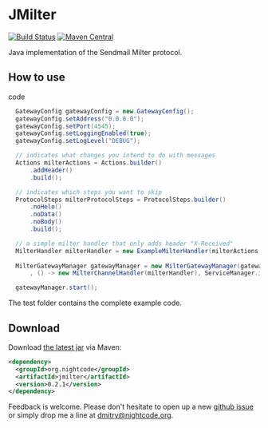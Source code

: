 # JMilter

[![Build Status](https://travis-ci.org/nightcode/jmilter.svg?branch=master)](https://travis-ci.org/nightcode/jmilter)
[![Maven Central](https://img.shields.io/maven-central/v/org.nightcode/jmilter.svg)](http://search.maven.org/#search%7Cga%7C1%7Cg%3Aorg.nightcode%20AND%20a%3Ajmilter)

Java implementation of the Sendmail Milter protocol.

How to use
----------

code

```java
  GatewayConfig gatewayConfig = new GatewayConfig();
  gatewayConfig.setAddress("0.0.0.0");
  gatewayConfig.setPort(4545);
  gatewayConfig.setLoggingEnabled(true);
  gatewayConfig.setLogLevel("DEBUG");

  // indicates what changes you intend to do with messages
  Actions milterActions = Actions.builder()
      .addHeader()
      .build();

  // indicates which steps you want to skip
  ProtocolSteps milterProtocolSteps = ProtocolSteps.builder()
      .noHelo()
      .noData()
      .noBody()
      .build();

  // a simple milter handler that only adds header "X-Received"
  MilterHandler milterHandler = new ExampleMilterHandler(milterActions, milterProtocolSteps);
 
  MilterGatewayManager gatewayManager = new MilterGatewayManager(gatewayConfig
      , () -> new MilterChannelHandler(milterHandler), ServiceManager.instance());

  gatewayManager.start();
```

The test folder contains the complete example code.

Download
--------

Download [the latest jar][1] via Maven:
```xml
<dependency>
  <groupId>org.nightcode</groupId>
  <artifactId>jmilter</artifactId>
  <version>0.2.1</version>
</dependency>
```

Feedback is welcome. Please don't hesitate to open up a new [github issue](https://github.com/nightcode/jmilter/issues) or simply drop me a line at <dmitry@nightcode.org>.


 [1]: http://oss.sonatype.org/service/local/artifact/maven/redirect?r=releases&g=org.nightcode&a=jmilter&v=LATEST
